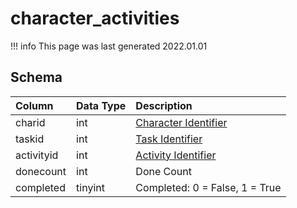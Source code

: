 # character_activities

!!! info
	This page was last generated 2022.01.01

## Schema

| Column | Data Type | Description |
| :--- | :--- | :--- |
| charid | int | [Character Identifier](character_data.md) |
| taskid | int | [Task Identifier](../../schema/tasks/tasks.md) |
| activityid | int | [Activity Identifier](../../schema/tasks/task_activities.md) |
| donecount | int | Done Count |
| completed | tinyint | Completed: 0 = False, 1 = True |

